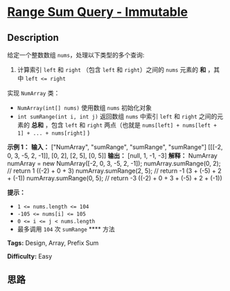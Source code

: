# [Range Sum Query - Immutable][title]

## Description

给定一个整数数组  `nums`，处理以下类型的多个查询:

  1. 计算索引 `left` 和 `right` （包含 `left` 和 `right`）之间的 `nums` 元素的 **和** ，其中 `left <= right`

实现 `NumArray` 类：

  * `NumArray(int[] nums)` 使用数组 `nums` 初始化对象
  * `int sumRange(int i, int j)` 返回数组 `nums` 中索引 `left` 和 `right` 之间的元素的 **总和** ，包含 `left` 和 `right` 两点（也就是 `nums[left] + nums[left + 1] + ... + nums[right]` )



**示例 1：**
            **输入：**    ["NumArray", "sumRange", "sumRange", "sumRange"]    [[[-2, 0, 3, -5, 2, -1]], [0, 2], [2, 5], [0, 5]]    **输出：** [null, 1, -1, -3]        **解释：**    NumArray numArray = new NumArray([-2, 0, 3, -5, 2, -1]);    numArray.sumRange(0, 2); // return 1 ((-2) + 0 + 3)    numArray.sumRange(2, 5); // return -1 (3 + (-5) + 2 + (-1))     numArray.sumRange(0, 5); // return -3 ((-2) + 0 + 3 + (-5) + 2 + (-1))    



**提示：**

  * `1 <= nums.length <= 104`
  * `-105 <= nums[i] <= 105`
  * `0 <= i <= j < nums.length`
  * 最多调用 `104` 次 `sumRange` **** 方法


**Tags:** Design, Array, Prefix Sum

**Difficulty:** Easy

## 思路

[title]: https://leetcode-cn.com/problems/range-sum-query-immutable
